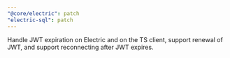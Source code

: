 ```yaml
---
"@core/electric": patch
"electric-sql": patch
---
```


Handle JWT expiration on Electric and on the TS client, support renewal of JWT, and support reconnecting after JWT expires.
